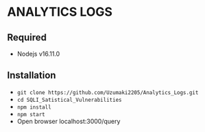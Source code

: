# ANALYTICS LOGS

## Required

-   Nodejs v16.11.0

## Installation

-   `git clone https://github.com/Uzumaki2205/Analytics_Logs.git`
-   `cd SQLI_Satistical_Vulnerabilities`
-   `npm install`
-   `npm start`
-   Open browser localhost:3000/query
